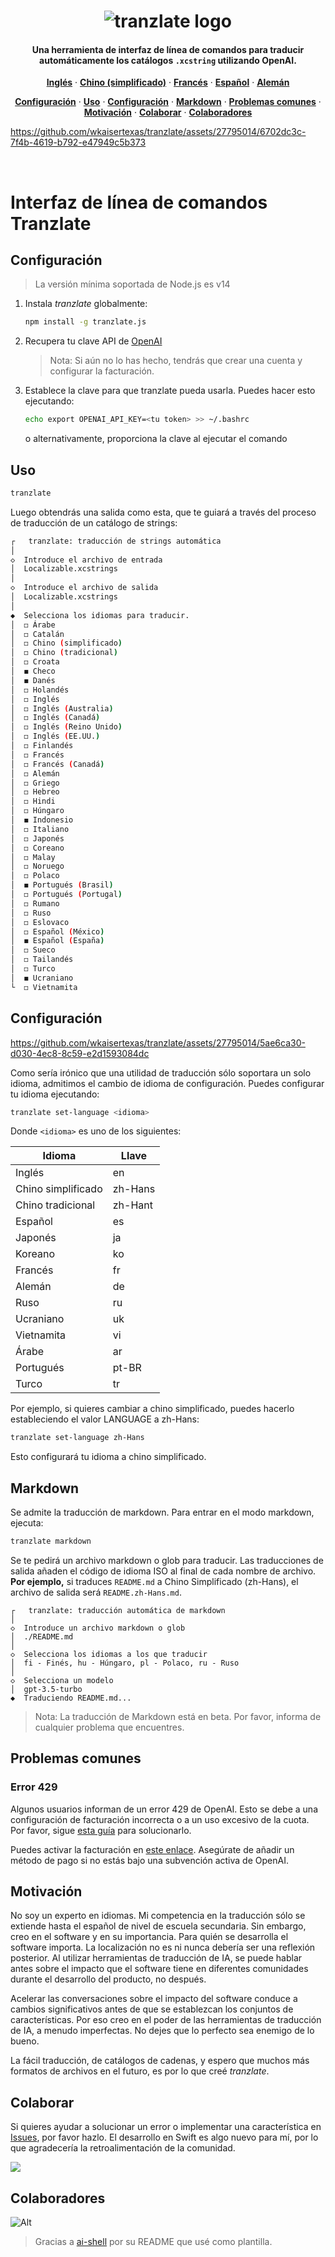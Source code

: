 <h1 align="center">
   <img src="https://github.com/wkaisertexas/tranzlate/assets/27795014/2d8ab420-12de-422b-bfd2-b6a27bc936f7" alt="tranzlate logo"/>
</h1>

<h4 align="center">
   Una herramienta de interfaz de línea de comandos para traducir automáticamente los catálogos <code>.xcstring</code> utilizando OpenAI.
</h4>

<p align="center">
  <a href="https://github.com/wkaisertexas/tranzlate"><strong>Inglés</strong></a> ·
  <a href="https://github.com/wkaisertexas/tranzlate/blob/main/README.zh-Hans.md"><strong>Chino (simplificado)</strong></a> ·
  <a href="https://github.com/wkaisertexas/tranzlate/blob/main/README.fr.md"><strong>Francés</strong></a> ·
  <a href="https://github.com/wkaisertexas/tranzlate/blob/main/README.es.md"><strong>Español</strong></a> ·
  <a href="https://github.com/wkaisertexas/tranzlate/blob/main/README.de.md"><strong>Alemán</strong></a>
</p>

<p align="center">
  <a href="#setup"><strong>Configuración</strong></a> ·
  <a href="#usage"><strong>Uso</strong></a> ·
  <a href="#configuration"><strong>Configuración</strong></a> ·
  <a href="#markdown"><strong>Markdown</strong></a> ·
  <a href="#common-issues"><strong>Problemas comunes</strong></a> ·
  <a href="#motivation"><strong>Motivación</strong></a> ·
  <a href="#contributing"><strong>Colaborar</strong></a> ·
  <a href="#contributors"><strong>Colaboradores</strong></a>
</p>

https://github.com/wkaisertexas/tranzlate/assets/27795014/6702dc3c-7f4b-4619-b792-e47949c5b373

<br>

# Interfaz de línea de comandos Tranzlate

<h2 id="setup">Configuración</h2>

> La versión mínima soportada de Node.js es v14

1. Instala _tranzlate_ globalmente:

   ```sh
   npm install -g tranzlate.js
   ```

2. Recupera tu clave API de [OpenAI](https://platform.openai.com/account/api-keys)

   > Nota: Si aún no lo has hecho, tendrás que crear una cuenta y configurar la facturación.

3. Establece la clave para que tranzlate pueda usarla. Puedes hacer esto ejecutando:

   ```sh
   echo export OPENAI_API_KEY=<tu token> >> ~/.bashrc
   ```

   o alternativamente, proporciona la clave al ejecutar el comando

<h2 id="usage">Uso</h2>

```bash
tranzlate
```

Luego obtendrás una salida como esta, que te guiará a través del proceso de traducción de un catálogo de strings:

```bash
┌   tranzlate: traducción de strings automática
│
◇  Introduce el archivo de entrada
│  Localizable.xcstrings
│
◇  Introduce el archivo de salida
│  Localizable.xcstrings
│
◆  Selecciona los idiomas para traducir.
│  ◻ Árabe
│  ◻ Catalán
│  ◻ Chino (simplificado)
│  ◻ Chino (tradicional)
│  ◻ Croata
│  ◼ Checo
│  ◼ Danés
│  ◻ Holandés
│  ◻ Inglés
│  ◻ Inglés (Australia)
│  ◻ Inglés (Canadá)
│  ◻ Inglés (Reino Unido)
│  ◻ Inglés (EE.UU.)
│  ◻ Finlandés
│  ◻ Francés
│  ◻ Francés (Canadá)
│  ◻ Alemán
│  ◻ Griego
│  ◻ Hebreo
│  ◻ Hindi
│  ◻ Húngaro
│  ◼ Indonesio
│  ◻ Italiano
│  ◻ Japonés
│  ◻ Coreano
│  ◻ Malay
│  ◻ Noruego
│  ◻ Polaco
│  ◼ Portugués (Brasil)
│  ◻ Portugués (Portugal)
│  ◻ Rumano
│  ◻ Ruso
│  ◻ Eslovaco
│  ◻ Español (México)
│  ◼ Español (España)
│  ◻ Sueco
│  ◻ Tailandés
│  ◻ Turco
│  ◼ Ucraniano
└  ◻ Vietnamita
```

<h2 id="configuration">Configuración</h2>

https://github.com/wkaisertexas/tranzlate/assets/27795014/5ae6ca30-d030-4ec8-8c59-e2d1593084dc

Como sería irónico que una utilidad de traducción sólo soportara un solo idioma, admitimos el cambio de idioma de configuración. Puedes configurar tu idioma ejecutando:

```bash
tranzlate set-language <idioma>
```

Donde `<idioma>` es uno de los siguientes:

<table align="center">
  <thead>
    <tr>
      <th>Idioma</th>
      <th>Llave</th>
    </tr>
  </thead>
  <tbody>
    <tr><td>Inglés</td><td>en</td></tr>
    <tr><td>Chino simplificado</td><td>zh-Hans</td></tr>
    <tr><td>Chino tradicional</td><td>zh-Hant</td></tr>
    <tr><td>Español</td><td>es</td></tr>
    <tr><td>Japonés</td><td>ja</td></tr>
    <tr><td>Koreano</td><td>ko</td></tr>
    <tr><td>Francés</td><td>fr</td></tr>
    <tr><td>Alemán</td><td>de</td></tr>
    <tr><td>Ruso</td><td>ru</td></tr>
    <tr><td>Ucraniano</td><td>uk</td></tr>
    <tr><td>Vietnamita</td><td>vi</td></tr>
    <tr><td>Árabe</td><td>ar</td></tr>
    <tr><td>Portugués</td><td>pt-BR</td></tr>
    <tr><td>Turco</td><td>tr</td></tr>
  </tbody>
</table>

Por ejemplo, si quieres cambiar a chino simplificado, puedes hacerlo estableciendo el valor LANGUAGE a zh-Hans:

```sh
tranzlate set-language zh-Hans
```

Esto configurará tu idioma a chino simplificado.

<h2 id="markdown">Markdown</h2>

Se admite la traducción de markdown. Para entrar en el modo markdown, ejecuta:

```sh
tranzlate markdown
```

Se te pedirá un archivo markdown o glob para traducir. Las traducciones de salida añaden el código de idioma ISO al final de cada nombre de archivo. **Por ejemplo,** si traduces `README.md` a Chino Simplificado (zh-Hans), el archivo de salida será `README.zh-Hans.md`.

```console
┌   tranzlate: traducción automática de markdown
│
◇  Introduce un archivo markdown o glob
│  ./README.md
│
◇  Selecciona los idiomas a los que traducir
│  fi - Finés, hu - Húngaro, pl - Polaco, ru - Ruso
│
◇  Selecciona un modelo
│  gpt-3.5-turbo
◆  Traduciendo README.md...
```

> Nota: La traducción de Markdown está en beta. Por favor, informa de cualquier problema que encuentres.

<h2 id="common-issues">Problemas comunes</h2>

### Error 429

Algunos usuarios informan de un error 429 de OpenAI. Esto se debe a una configuración de facturación incorrecta o a un uso excesivo de la cuota. Por favor, sigue [esta guía](https://help.openai.com/en/articles/6891831-error-code-429-you-exceeded-your-current-quota-please-check-your-plan-and-billing-details) para solucionarlo.

Puedes activar la facturación en [este enlace](https://platform.openai.com/account/billing/overview). Asegúrate de añadir un método de pago si no estás bajo una subvención activa de OpenAI.

<h2 id="motivation">Motivación</h2>

No soy un experto en idiomas. Mi competencia en la traducción sólo se extiende hasta el español de nivel de escuela secundaria. Sin embargo, creo en el software y en su importancia. Para quién se desarrolla el software importa. La localización no es ni nunca debería ser una reflexión posterior. Al utilizar herramientas de traducción de IA, se puede hablar antes sobre el impacto que el software tiene en diferentes comunidades durante el desarrollo del producto, no después.

Acelerar las conversaciones sobre el impacto del software conduce a cambios significativos antes de que se establezcan los conjuntos de características. Por eso creo en el poder de las herramientas de traducción de IA, a menudo imperfectas. No dejes que lo perfecto sea enemigo de lo bueno.

La fácil traducción, de catálogos de cadenas, y espero que muchos más formatos de archivos en el futuro, es por lo que creé _tranzlate_.

<h2 id="contributing">Colaborar</h2>

Si quieres ayudar a solucionar un error o implementar una característica en [Issues](https://github.com/wkaisertexas/tranzlate), por favor hazlo. El desarrollo en Swift es algo nuevo para mí, por lo que agradecería la retroalimentación de la comunidad.

<a href="https://github.com/wkaisertexas/tranzlate/graphs/contributors">
  <img src="https://contrib.rocks/image?repo=wkaisertexas/tranzlate" />
</a>

<h2 id="contributors">Colaboradores</h2>

![Alt](https://repobeats.axiom.co/api/embed/74c05a15a0f3020ab2d6113b7bd0667dbe4d1ad4.svg "Imagen de análisis de Repobeats")

> Gracias a [ai-shell](https://github.com/BuilderIO/ai-shell) por su README que usé como plantilla.
